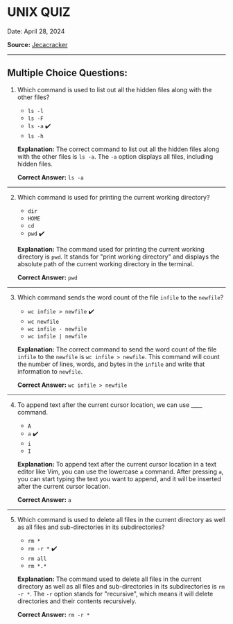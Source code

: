 # UNIX QUIZ

Date: April 28, 2024

**Source:** [Jecacracker](https://jecacracker.in/Daily_Quiz/)

---

## Multiple Choice Questions:

1. Which command is used to list out all the hidden files along with the other files?
   - `ls -l`
   - `ls -F`
   - `ls -a` ✔️
   - `ls -h`

   **Explanation:** The correct command to list out all the hidden files along with the other files is `ls -a`. The `-a` option displays all files, including hidden files.

   **Correct Answer:** `ls -a`

---

2. Which command is used for printing the current working directory?
   - `dir`
   - `HOME`
   - `cd`
   - `pwd` ✔️

   **Explanation:** The command used for printing the current working directory is `pwd`. It stands for "print working directory" and displays the absolute path of the current working directory in the terminal.

   **Correct Answer:** `pwd`

---

3. Which command sends the word count of the file `infile` to the `newfile`?
   - `wc infile > newfile` ✔️
   - `wc newfile`
   - `wc infile - newfile`
   - `wc infile | newfile`

   **Explanation:** The correct command to send the word count of the file `infile` to the `newfile` is `wc infile > newfile`. This command will count the number of lines, words, and bytes in the `infile` and write that information to `newfile`.

   **Correct Answer:** `wc infile > newfile`

---

4. To append text after the current cursor location, we can use ____ command.
   - `A`
   - `a` ✔️
   - `i`
   - `I`

   **Explanation:** To append text after the current cursor location in a text editor like Vim, you can use the lowercase `a` command. After pressing `a`, you can start typing the text you want to append, and it will be inserted after the current cursor location.

   **Correct Answer:** `a`

---

5. Which command is used to delete all files in the current directory as well as all files and sub-directories in its subdirectories?
   - `rm *`
   - `rm -r *` ✔️
   - `rm all`
   - `rm *.*`

   **Explanation:** The command used to delete all files in the current directory as well as all files and sub-directories in its subdirectories is `rm -r *`. The `-r` option stands for "recursive", which means it will delete directories and their contents recursively.

   **Correct Answer:** `rm -r *`
